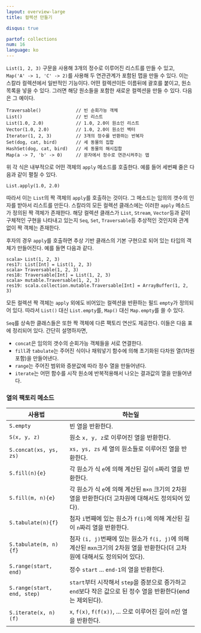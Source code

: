 ```yaml
---
layout: overview-large
title: 컬렉션 만들기

disqus: true

partof: collections
num: 16
language: ko
---
```


`List(1, 2, 3)` 구문을 사용해 3개의 정수로 이루어진 리스트를 만들 수 있고, `Map('A' -> 1, 'C' -> 2)`를 사용해 두 연관관계가 포함된 맵을 만들 수 있다. 이는 스칼라 컬렉션에서 일반적인 기능이다. 어떤 컬렉션이든 이름뒤에 괄호를 붙이고, 원소 목록을 넣을 수 있다. 그러면 해당 원소들을 포함한 새로운 컬렉션을 만들 수 있다. 다음은 그 예이다.

    Traversable()             // 빈 순회가능 객체
    List()                    // 빈 리스트
    List(1.0, 2.0)            // 1.0, 2.0이 원소인 리스트
    Vector(1.0, 2.0)          // 1.0, 2.0이 원소인 벡터
    Iterator(1, 2, 3)         // 3개의 정수를 반환하는 반복자
    Set(dog, cat, bird)       // 세 동물의 집합
    HashSet(dog, cat, bird)   // 세 동물의 해시집합
    Map(a -> 7, 'b' -> 0)     // 문자에서 정수로 연관시켜주는 맵

위 각 식은 내부적으로 어떤 객체의 `apply` 메소드를 호출한다. 예를 들어 세번째 줄은 다음과 같이 펼칠 수 있다.

    List.apply(1.0, 2.0)

따라서 이는 `List`의 짝 객체의 `apply`를 호출하는 것이다. 그 메소드는 임의의 갯수의 인자를 받아서 리스트를 만든다. 스칼라의 모든 컬렉션 클래스에는 이러한 `apply` 메소드가 정의된 짝 객체가 존재한다. 해당 컬렉션 클래스가 `List`, `Stream`, `Vector`등과 같이 구체적인 구현을 나타내고 있는지 `Seq`, `Set`, `Traversable`등 추상적인 것인지와 관계 없이 짝 객체는 존재한다.

후자의 경우 `apply`를 호출하면 추상 기반 클래스의 기본 구현으로 되어 있는 타입의 객체가 만들어진다. 예를 들면 다음과 같다.

    scala> List(1, 2, 3)
    res17: List[Int] = List(1, 2, 3)
    scala> Traversable(1, 2, 3)
    res18: Traversable[Int] = List(1, 2, 3)
    scala> mutable.Traversable(1, 2, 3)
    res19: scala.collection.mutable.Traversable[Int] = ArrayBuffer(1, 2, 3)

모든 컬렉션 짝 객체는 `apply` 외에도 비어있는 컬렉션을 반환하는 필드 `empty`가 정의되어 있다. 따라서 `List()` 대신 `List.empty`를, `Map()` 대신 `Map.empty`를 쓸 수 있다.

`Seq`를 상속한 클래스들은 또한 짝 객체에 다른 팩토리 연산도 제공한다. 이들은 다음 표에 정리되어 있다. 간단히 설명하자면, 

* `concat`은 임의의 갯수의 순회가능 객체들을 서로 연결한다.
* `fill`과 `tabulate`는 주어진 식이나 채워넣기 함수에 의해 초기화된 다차원 열(1차원 포함)을 만들어낸다.
* `range`는 주어진 범위와 증분값에 따라 정수 열을 만들어낸다.
* `iterate`는 어떤 함수를 시작 원소에 반복적용해서 나오는 결과값의 열을 만들어낸다.

### 열의 팩토리 메소드

| 사용법  	  	        | 하는일				     |
| ------       	       	    | ------					     |
|  `S.empty`         	    | 빈 열을 반환한다. |
|  `S(x, y, z)`      	    | 원소 `x, y, z`로 이루어진 열을 반환한다. |
|  `S.concat(xs, ys, zs)`   | `xs, ys, zs` 세 열의 원소들로 이루어진 열을 반환한다. |
|  `S.fill(n){e}`      	    | 각 원소가 식 `e`에 의해 계산된 길이 `n`짜리 열을 반환한다. |
|  `S.fill(m, n){e}`        | 각 원소가 식 `e`에 의해 계산된 `m×n` 크기의 2차원 열을 반환한다(더 고차원에 대해서도 정의되어 있다). |
|  `S.tabulate(n){f}`       | 첨자 `i`번째에 있는 원소가 `f(i)`에 의해 계산된 길이 `n`짜리 열을 반환한다. |
|  `S.tabulate(m, n){f}`    | 첨자 `(i, j)`번째에 있는 원소가 `f(i, j)`에 의해 계산된 `mxn`크기의 2차원 열을 반환한다(더 고차원에 대해서도 정의되어 있다). |
|  `S.range(start, end)`    | 정수 `start` ... `end-1`의 열을 반환한다. |
|  `S.range(start, end, step)`| `start`부터 시작해서 `step`을 증분으로 증가하고 `end`보다 작은 값으로 된 정수 열을 반환한다(end는 제외된다). |
|  `S.iterate(x, n)(f)`     | `x`, `f(x)`, `f(f(x))`, ... 으로 이루어진 길이 n인 열을 반환한다. |



